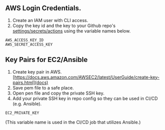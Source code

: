 
## AWS Login Credentials.

1. Create an IAM user with CLI access.
2. Copy the key id and the key to your Github repo's [settings/secrets/actions](secrets) using the variable names below.
```
AWS_ACCESS_KEY_ID      
AWS_SECRET_ACCESS_KEY    
```

## Key Pairs for EC2/Ansible

1. Create key pair in AWS. [https://docs.aws.amazon.com/AWSEC2/latest/UserGuide/create-key-pairs.html](docs)
2. Save pem file to a safe place.
3. Open pen file and copy the private SSH key.
4. Add your private SSH key in repo config so they can be used in CI/CD (e.g. Ansible). 
```
EC2_PRIVATE_KEY
```
(This variable name is used in the CI/CD job that utilizes Ansible.)
